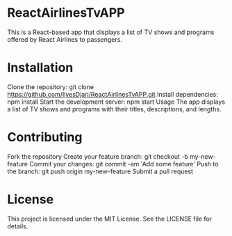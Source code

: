 # ReactAirlinesTvAPP

This is a React-based app that displays a list of TV shows and programs offered by React Airlines to passengers.

# Installation
Clone the repository: git clone https://github.com/IlyesDjari/ReactAirlinesTvAPP.git
Install dependencies: npm install
Start the development server: npm start
Usage
The app displays a list of TV shows and programs with their titles, descriptions, and lengths.

# Contributing
Fork the repository
Create your feature branch: git checkout -b my-new-feature
Commit your changes: git commit -am 'Add some feature'
Push to the branch: git push origin my-new-feature
Submit a pull request

# License
This project is licensed under the MIT License. See the LICENSE file for details.
